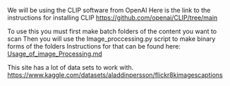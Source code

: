 We will be using the CLIP software from OpenAI
Here is the link to the instructions for installing CLIP
https://github.com/openai/CLIP/tree/main


To use this you must first make batch folders of the content you want to scan
Then you will use the Image_proccessing.py script to make binary forms of the folders
Instructions for that can be found here: [Usage_of_image_Processing.md](/Usage_of_image_processing.md)

This site has a lot of data sets to work with.
https://www.kaggle.com/datasets/aladdinpersson/flickr8kimagescaptions
